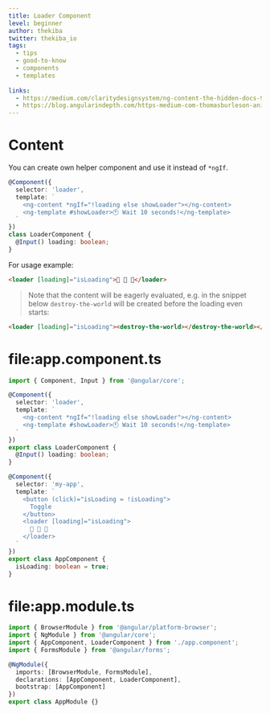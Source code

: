 ```yaml
---
title: Loader Component
level: beginner
author: thekiba
twitter: thekiba_io
tags:
  - tips
  - good-to-know
  - components
  - templates
  
links: 
  - https://medium.com/claritydesignsystem/ng-content-the-hidden-docs-96a29d70d11b
  - https://blog.angularindepth.com/https-medium-com-thomasburleson-animated-ghosts-bfc045a51fba
---
```


# Content
You can create own helper component and use it instead of `*ngIf`.

```typescript
@Component({
  selector: 'loader',
  template: `
    <ng-content *ngIf="!loading else showLoader"></ng-content>
    <ng-template #showLoader>🕚 Wait 10 seconds!</ng-template>
  `
})
class LoaderComponent {
  @Input() loading: boolean;
}
```

For usage example:
```html
<loader [loading]="isLoading">🦊 🦄 🐉</loader>
```

> Note that the content will be eagerly evaluated, e.g. in the snippet below `destroy-the-world` will be created before the loading even starts:

```html
<loader [loading]="isLoading"><destroy-the-world></destroy-the-world></loader>
```

# file:app.component.ts
```typescript 
import { Component, Input } from '@angular/core';

@Component({
  selector: 'loader',
  template: `
    <ng-content *ngIf="!loading else showLoader"></ng-content>
    <ng-template #showLoader>🕚 Wait 10 seconds!</ng-template>
  `
})
export class LoaderComponent {
  @Input() loading: boolean;
}

@Component({
  selector: 'my-app',
  template: `
    <button (click)="isLoading = !isLoading">
      Toggle
    </button>
    <loader [loading]="isLoading">
      🦊 🦄 🐉
    </loader>
  `
})
export class AppComponent {
  isLoading: boolean = true;
}
```

# file:app.module.ts
```typescript  
import { BrowserModule } from '@angular/platform-browser';
import { NgModule } from '@angular/core';
import { AppComponent, LoaderComponent } from './app.component';
import { FormsModule } from '@angular/forms';

@NgModule({
  imports: [BrowserModule, FormsModule],
  declarations: [AppComponent, LoaderComponent],
  bootstrap: [AppComponent]
})
export class AppModule {}
```
